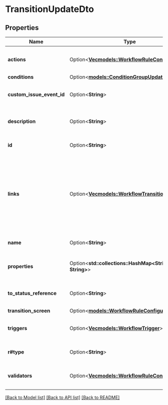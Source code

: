 # TransitionUpdateDto

## Properties

Name | Type | Description | Notes
------------ | ------------- | ------------- | -------------
**actions** | Option<[**Vec<models::WorkflowRuleConfiguration>**](WorkflowRuleConfiguration.md)> | The post-functions of the transition. | [optional]
**conditions** | Option<[**models::ConditionGroupUpdate**](ConditionGroupUpdate.md)> |  | [optional]
**custom_issue_event_id** | Option<**String**> | The custom event ID of the transition. | [optional]
**description** | Option<**String**> | The description of the transition. | [optional]
**id** | Option<**String**> | The ID of the transition. | [optional]
**links** | Option<[**Vec<models::WorkflowTransitionLinks>**](WorkflowTransitionLinks.md)> | The statuses the transition can start from, and the mapping of ports between the statuses. | [optional]
**name** | Option<**String**> | The name of the transition. | [optional]
**properties** | Option<**std::collections::HashMap<String, String>**> | The properties of the transition. | [optional]
**to_status_reference** | Option<**String**> | The status the transition goes to. | [optional]
**transition_screen** | Option<[**models::WorkflowRuleConfiguration**](WorkflowRuleConfiguration.md)> |  | [optional]
**triggers** | Option<[**Vec<models::WorkflowTrigger>**](WorkflowTrigger.md)> | The triggers of the transition. | [optional]
**r#type** | Option<**String**> | The transition type. | [optional]
**validators** | Option<[**Vec<models::WorkflowRuleConfiguration>**](WorkflowRuleConfiguration.md)> | The validators of the transition. | [optional]

[[Back to Model list]](../README.md#documentation-for-models) [[Back to API list]](../README.md#documentation-for-api-endpoints) [[Back to README]](../README.md)


